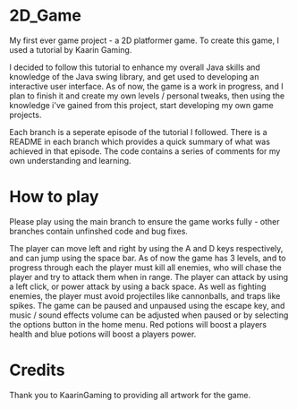 # 2D_Game

My first ever game project - a 2D platformer game. To create this game, I used a tutorial by Kaarin Gaming. 

I decided to follow this tutorial to enhance my overall Java skills and knowledge of the Java swing library, and get used to developing an interactive user interface. As of now, the game is a work in progress, and I plan to finish it and create my own levels / personal tweaks, then using the knowledge i've gained from this project, start developing my own game projects.

Each branch is a seperate episode of the tutorial I followed. There is a README in each branch which provides a quick summary of what was achieved in that episode. The code contains a series of comments for my own understanding and learning.

# How to play

Please play using the main branch to ensure the game works fully - other branches contain unfinshed code and bug fixes.

The player can move left and right by using the A and D keys respectively, and can jump using the space bar. As of now the game has 3 levels, and to progress through each the player must kill all enemies, who will chase the player and try to attack them when in range. The player can attack by using a left click, or power attack by using a back space. As well as fighting enemies, the player must avoid projectiles like cannonballs, and traps like spikes. The game can be paused and unpaused using the escape key, and music / sound effects volume can be adjusted when paused or by selecting the options button in the home menu.  Red potions will boost a players health and blue potions will boost a players power.

# Credits

Thank you to KaarinGaming to providing all artwork for the game.

